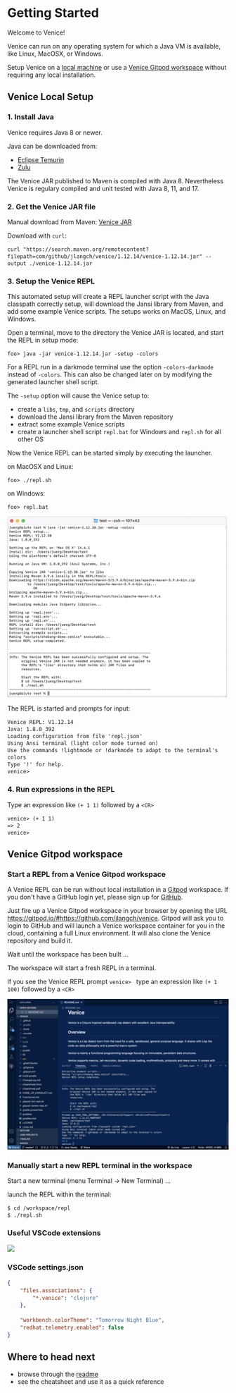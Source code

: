 # Getting Started

Welcome to Venice!

Venice can run on any operating system for which a Java VM is available, 
like Linux, MacOSX, or Windows.

Setup Venice on a [local machine](#venice-local-setup) or use a [Venice Gitpod workspace](#venice-gitpod-workspace) without requiring any local installation.
 


## Venice Local Setup

### 1. Install Java

Venice requires Java 8 or newer.

Java can be downloaded from: 
- [Eclipse Temurin](https://adoptium.net/de/temurin/releases/)
- [Zulu](https://www.azul.com/downloads/zulu-community/)

The Venice JAR published to Maven is compiled with Java 8. Nevertheless Venice is regulary compiled and unit tested with Java 8, 11, and 17.


### 2. Get the Venice JAR file

Manual download from Maven: [Venice JAR](https://search.maven.org/artifact/com.github.jlangch/venice/1.12.14/jar)

Download with `curl`:

```
curl "https://search.maven.org/remotecontent?filepath=com/github/jlangch/venice/1.12.14/venice-1.12.14.jar" --output ./venice-1.12.14.jar
```


### 3. Setup the Venice REPL

This automated setup will create a REPL launcher script with the Java classpath 
correctly setup, will download the Jansi library from Maven, and add some example 
Venice scripts. The setups works on MacOS, Linux, and Windows.

Open a terminal, move to the directory the Venice JAR is located, and start 
the REPL in setup mode:

```text
foo> java -jar venice-1.12.14.jar -setup -colors
```

For a REPL run in a darkmode terminal use the option `-colors-darkmode` instead 
of `-colors`. This can also be changed later on by modifying the generated launcher 
shell script.

The `-setup` option will cause the Venice setup to:
  - create a `libs`, `tmp`, and `scripts` directory
  - download the Jansi library from the Maven repository
  - extract some example Venice scripts
  - create a launcher shell script `repl.bat` for Windows and `repl.sh` for all other OS
  
Now the Venice REPL can be started simply by executing the launcher.

on MacOSX and Linux:

```text
foo> ./repl.sh
```

on Windows:

```text
foo> repl.bat
```

<img src="https://github.com/jlangch/venice/blob/master/doc/assets/repl/repl-setup.png" width="500">


The REPL is started and prompts for input:

```text
Venice REPL: V1.12.14
Java: 1.8.0_392
Loading configuration from file 'repl.json'
Using Ansi terminal (light color mode turned on)
Use the commands !lightmode or !darkmode to adapt to the terminal's colors
Type '!' for help.
venice>
```

### 4. Run expressions in the REPL

Type an expression like `(+ 1 1)` followed by a `<CR>`

```text
venice> (+ 1 1)
=> 2
venice>
```



## Venice Gitpod workspace 

### Start a REPL from a Venice Gitpod workspace

A Venice REPL can be run without local installation in a [Gitpod](https://gitpod.io/) workspace. If you don't have a GitHub login yet, please sign up for [GitHub](https://github.com/).

Just fire up a Venice Gitpod workspace in your browser by opening the URL https://gitpod.io/#https://github.com/jlangch/venice. Gitpod will ask you to login to GitHub and will launch a Venice workspace container for you in the cloud, containing a full Linux environment. It will also clone the Venice repository and build it.

Wait until the workspace has been built ...

The workspace will start a fresh REPL in a terminal.

If you see the Venice REPL prompt `venice> ` type an expression like `(+ 1 100)` followed by a `<CR>`

<img src="https://github.com/jlangch/venice/blob/master/doc/assets/gitpod/gitpod-repl.png">


### Manually start a new REPL terminal in the workspace

Start a new terminal (menu Terminal -> New Terminal) ...

launch the REPL within the terminal:

```text
$ cd /workspace/repl
$ ./repl.sh
```


### Useful VSCode extensions

<img src="https://github.com/jlangch/venice/blob/master/doc/assets/gitpod/gitpod-VsCodeExtensions.png" width="300">


### VSCode settings.json

```json
{
    "files.associations": {
        "*.venice": "clojure"
    },
    
    "workbench.colorTheme": "Tomorrow Night Blue",
    "redhat.telemetry.enabled": false    
}
```


## Where to head next

- browse through the [readme](https://github.com/jlangch/venice/blob/master/README.md)
- see the cheatsheet and use it as a quick reference


